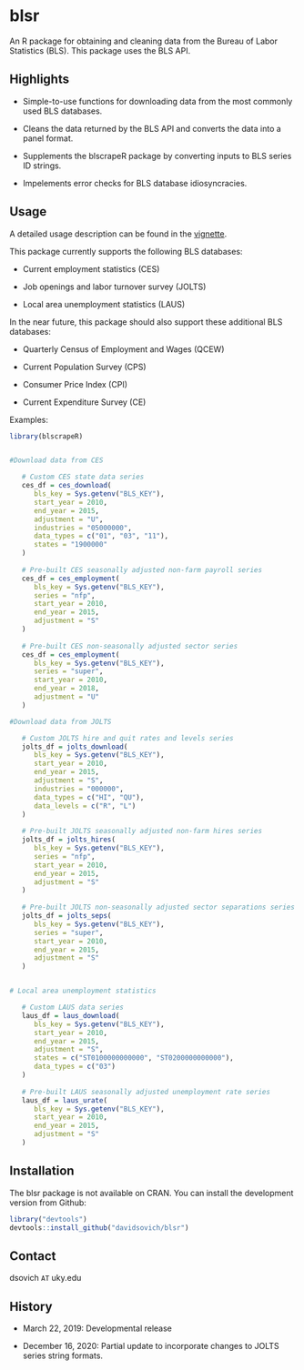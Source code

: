 
<!-- README.md is generated from README.Rmd. Please edit that file -->

# blsr

An R package for obtaining and cleaning data from the Bureau of Labor
Statistics (BLS). This package uses the BLS API.

## Highlights

  - Simple-to-use functions for downloading data from the most commonly
    used BLS databases.

  - Cleans the data returned by the BLS API and converts the data into a
    panel format.

  - Supplements the blscrapeR package by converting inputs to BLS series
    ID strings.

  - Impelements error checks for BLS database idiosyncracies.

## Usage

A detailed usage description can be found in the
[vignette](https://github.com/davidsovich/blsr/blob/master/vignettes/blsr.pdf).

This package currently supports the following BLS databases:

  - Current employment statistics (CES)

  - Job openings and labor turnover survey (JOLTS)

  - Local area unemployment statistics (LAUS)

In the near future, this package should also support these additional
BLS databases:

  - Quarterly Census of Employment and Wages (QCEW)

  - Current Population Survey (CPS)

  - Consumer Price Index (CPI)

  - Current Expenditure Survey (CE)

Examples:

``` r
library(blscrapeR)


#Download data from CES

   # Custom CES state data series
   ces_df = ces_download(
      bls_key = Sys.getenv("BLS_KEY"),
      start_year = 2010,
      end_year = 2015,
      adjustment = "U",
      industries = "05000000",
      data_types = c("01", "03", "11"),
      states = "1900000"
   )
   
   # Pre-built CES seasonally adjusted non-farm payroll series
   ces_df = ces_employment(
      bls_key = Sys.getenv("BLS_KEY"),
      series = "nfp",
      start_year = 2010,
      end_year = 2015,
      adjustment = "S"
   )
   
   # Pre-built CES non-seasonally adjusted sector series
   ces_df = ces_employment(
      bls_key = Sys.getenv("BLS_KEY"),
      series = "super",
      start_year = 2010,
      end_year = 2018,
      adjustment = "U"
   )

#Download data from JOLTS

   # Custom JOLTS hire and quit rates and levels series
   jolts_df = jolts_download(
      bls_key = Sys.getenv("BLS_KEY"),
      start_year = 2010,
      end_year = 2015,
      adjustment = "S",
      industries = "000000",
      data_types = c("HI", "QU"),
      data_levels = c("R", "L")
   )
   
   # Pre-built JOLTS seasonally adjusted non-farm hires series
   jolts_df = jolts_hires(
      bls_key = Sys.getenv("BLS_KEY"),
      series = "nfp",
      start_year = 2010,
      end_year = 2015,
      adjustment = "S"
   )
   
   # Pre-built JOLTS non-seasonally adjusted sector separations series
   jolts_df = jolts_seps(
      bls_key = Sys.getenv("BLS_KEY"),
      series = "super",
      start_year = 2010,
      end_year = 2015,
      adjustment = "S"
   )


# Local area unemployment statistics

   # Custom LAUS data series
   laus_df = laus_download(
      bls_key = Sys.getenv("BLS_KEY"),
      start_year = 2010,
      end_year = 2015,
      adjustment = "S", 
      states = c("ST0100000000000", "ST0200000000000"), 
      data_types = c("03")
   )
   
   # Pre-built LAUS seasonally adjusted unemployment rate series
   laus_df = laus_urate(
      bls_key = Sys.getenv("BLS_KEY"),
      start_year = 2010,
      end_year = 2015,
      adjustment = "S"
   )
```

## Installation

The blsr package is not available on CRAN. You can install the
development version from Github:

``` r
library("devtools")
devtools::install_github("davidsovich/blsr")
```

## Contact

dsovich `AT` uky.edu

## History

  - March 22, 2019: Developmental release

  - December 16, 2020: Partial update to incorporate changes to JOLTS
    series string formats.

